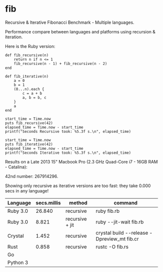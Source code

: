 # fib
Recursive & Iterative Fibonacci Benchmark - Multiple languages. 

Performance compare between languages and platforms using recursion & iteration.

Here is the Ruby version:

```
def fib_recursive(n)
  	return n if n <= 1
  	fib_recursive(n - 1) + fib_recursive(n - 2)
end

def fib_iterative(n)
	a = 0
	b = 1
	(0...n).each {
		c = a + b
		a, b = b, c
	}
	a
end

start_time = Time.now
puts fib_recursive(42)
elapsed_time = Time.now - start_time
printf("Seconds Recursive took: %5.3f s.\n", elapsed_time)

start_time = Time.now
puts fib_iterative(42)
elapsed_time = Time.now - start_time
printf("Seconds Iterative took: %5.3f s.\n", elapsed_time)
```


Results on a Late 2013 15" Macbook Pro (2.3 GHz Quad-Core i7 - 16GB RAM - Catalina):

42nd number: 267914296. 

Showing only recursive as iterative versions are too fast: they take 0.000 secs in any language!


| Language  | secs.millis |       method       | command                                     |
| --------- | ----------- | -------------------| ------------------------------------------- |
| Ruby 3.0  |   26.840    |    recursive       | ruby fib.rb                                 |
| Ruby 3.0  |    8.821    |  recursive + jit   | ruby --jit-wait fib.rb                      |
| Crystal   |    1.452    |    recursive       | crystal build --release -Dpreview_mt fib.cr |
| Rust      |    0.858    |    recursive       | rustc -O fib.rs                             |
| Go        |             |                    |                                             |
| Python 3  |             |                    |                                             |
